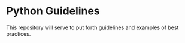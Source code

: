 # Python Guidelines
This repository will serve to put forth guidelines and examples of best practices.

